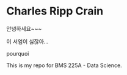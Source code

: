# Charles Ripp Crain

안녕하세요~~~

이 서엄이 싫잖아...

pourquoi

This is my repo for BMS 225A - Data Science.